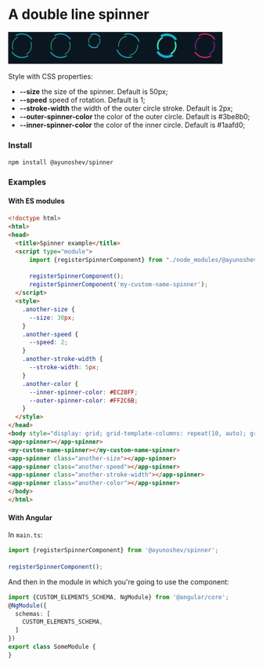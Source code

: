 # A double line spinner

![Spinner demo](demo/demo.gif)

Style with CSS properties:
* **--size** the size of the spinner. Default is 50px;
* **--speed** speed of rotation. Default is 1;
* **--stroke-width** the width of the outer circle stroke. Default is 2px;
* **--outer-spinner-color** the color of the outer circle. Default is #3be8b0;
* **--inner-spinner-color** the color of the inner circle. Default is #1aafd0;

### Install
```
npm install @ayunoshev/spinner
```

### Examples

#### With ES modules
```html
<!doctype html>
<html>
<head>
  <title>Spinner example</title>
  <script type="module">
      import {registerSpinnerComponent} from "./node_modules/@ayunoshev/spinner/dist/index.js";

      registerSpinnerComponent();
      registerSpinnerComponent('my-custom-name-spinner');
  </script>
  <style>
    .another-size {
      --size: 30px;
    }
    .another-speed {
      --speed: 2;
    }
    .another-stroke-width {
      --stroke-width: 5px;
    }
    .another-color {
      --inner-spinner-color: #EC28FF;
      --outer-spinner-color: #FF2C6B;
    }
  </style>
</head>
<body style="display: grid; grid-template-columns: repeat(10, auto); grid-gap: 10px; background-color: #0B1720">
<app-spinner></app-spinner>
<my-custom-name-spinner></my-custom-name-spinner>
<app-spinner class="another-size"></app-spinner>
<app-spinner class="another-speed"></app-spinner>
<app-spinner class="another-stroke-width"></app-spinner>
<app-spinner class="another-color"></app-spinner>
</body>
</html>

```

#### With Angular
In `main.ts`: 
```typescript
import {registerSpinnerComponent} from '@ayunoshev/spinner';

registerSpinnerComponent();
```

And then in the module in which you're going to use the component:
```typescript
import {CUSTOM_ELEMENTS_SCHEMA, NgModule} from '@angular/core';
@NgModule({
  schemas: [
    CUSTOM_ELEMENTS_SCHEMA,
  ]
})
export class SomeModule {
}
```
